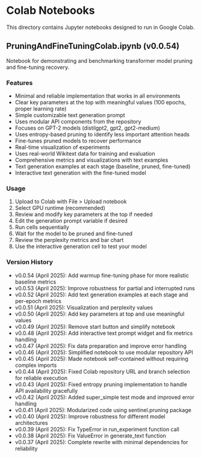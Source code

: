 # Colab Notebooks

This directory contains Jupyter notebooks designed to run in Google Colab.

## PruningAndFineTuningColab.ipynb (v0.0.54)

Notebook for demonstrating and benchmarking transformer model pruning and fine-tuning recovery.

### Features
- Minimal and reliable implementation that works in all environments
- Clear key parameters at the top with meaningful values (100 epochs, proper learning rate)
- Simple customizable text generation prompt
- Uses modular API components from the repository
- Focuses on GPT-2 models (distilgpt2, gpt2, gpt2-medium)
- Uses entropy-based pruning to identify less important attention heads
- Fine-tunes pruned models to recover performance
- Real-time visualization of experiments
- Uses real-world Wikitext data for training and evaluation
- Comprehensive metrics and visualizations with text examples
- Text generation examples at each stage (baseline, pruned, fine-tuned)
- Interactive text generation with the fine-tuned model

### Usage
1. Upload to Colab with File > Upload notebook
2. Select GPU runtime (recommended)
3. Review and modify key parameters at the top if needed
4. Edit the generation prompt variable if desired
5. Run cells sequentially 
6. Wait for the model to be pruned and fine-tuned
7. Review the perplexity metrics and bar chart
8. Use the interactive generation cell to test your model

### Version History
- v0.0.54 (April 2025): Add warmup fine-tuning phase for more realistic baseline metrics
- v0.0.53 (April 2025): Improve robustness for partial and interrupted runs
- v0.0.52 (April 2025): Add text generation examples at each stage and per-epoch metrics
- v0.0.51 (April 2025): Visualization and perplexity values
- v0.0.50 (April 2025): Add key parameters at top and use meaningful values
- v0.0.49 (April 2025): Remove start button and simplify notebook
- v0.0.48 (April 2025): Add interactive text prompt widget and fix metrics handling
- v0.0.47 (April 2025): Fix data preparation and improve error handling
- v0.0.46 (April 2025): Simplified notebook to use modular repository API
- v0.0.45 (April 2025): Made notebook self-contained without requiring complex imports
- v0.0.44 (April 2025): Fixed Colab repository URL and branch selection for reliable execution
- v0.0.43 (April 2025): Fixed entropy pruning implementation to handle API availability gracefully
- v0.0.42 (April 2025): Added super_simple test mode and improved error handling
- v0.0.41 (April 2025): Modularized code using sentinel.pruning package
- v0.0.40 (April 2025): Improve robustness for different model architectures
- v0.0.39 (April 2025): Fix TypeError in run_experiment function call
- v0.0.38 (April 2025): Fix ValueError in generate_text function
- v0.0.37 (April 2025): Complete rewrite with minimal dependencies for reliability